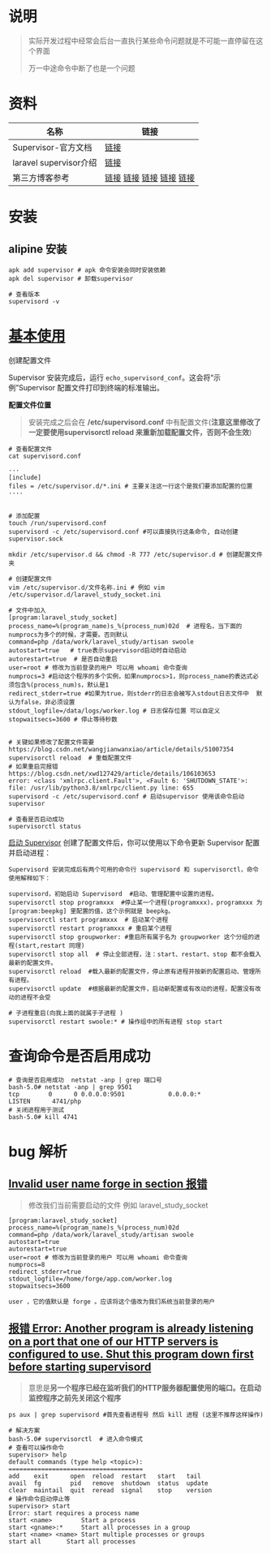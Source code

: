 # 说明

> 实际开发过程中经常会后台一直执行某些命令问题就是不可能一直停留在这个界面
>
> 万一中途命令中断了也是一个问题

# 资料

| 名称                   | 链接                                                         |
| ---------------------- | ------------------------------------------------------------ |
| Supervisor-官方文档    | [链接](http://www.supervisord.org/index.html)                |
| laravel supervisor介绍 | [链接](https://learnku.com/docs/laravel/8.x/queues/9398#e45763) |
| 第三方博客参考         | [链接](https://www.jianshu.com/p/0036e8e6b882) [链接](https://www.cnblogs.com/yezigege/p/13530850.html) [链接](https://blog.51cto.com/lixcto/1539136) [链接](https://www.cnblogs.com/zhoujinyi/p/6073705.html) [链接](https://www.it610.com/article/1305823479957852160.htm) |

# 安装

## alipine 安装

```shell
apk add supervisor # apk 命令安装会同时安装依赖
apk del supervisor # 卸载supervisor

# 查看版本
supervisord -v
```

# [基本使用](https://blog.csdn.net/SooKie_p/article/details/109526417?spm=1001.2101.3001.6661.1&utm_medium=distribute.pc_relevant_t0.none-task-blog-2%7Edefault%7ECTRLIST%7Edefault-1.no_search_link&depth_1-utm_source=distribute.pc_relevant_t0.none-task-blog-2%7Edefault%7ECTRLIST%7Edefault-1.no_search_link&utm_relevant_index=1)

创建配置文件

Supervisor 安装完成后，运行 `echo_supervisord_conf`。这会将“示例”Supervisor 配置文件打印到终端的标准输出。

**配置文件位置**

> 安装完成之后会在 **/etc/supervisord.conf** 中有配置文件(**注意这里修改了一定要使用supervisorctl reload 来重新加载配置文件，否则不会生效**)

```shell
# 查看配置文件
cat supervisord.conf

···
[include]
files = /etc/supervisor.d/*.ini # 主要关注这一行这个是我们要添加配置的位置
····


# 添加配置
touch /run/supervisord.conf
supervisord -c /etc/supervisord.conf #可以直接执行这条命令, 自动创建supervisor.sock

mkdir /etc/supervisor.d && chmod -R 777 /etc/supervisor.d # 创建配置文件夹

# 创建配置文件
vim /etc/supervisor.d/文件名称.ini # 例如 vim /etc/supervisor.d/laravel_study_socket.ini

# 文件中加入
[program:laravel_study_socket]
process_name=%(program_name)s_%(process_num)02d  # 进程名，当下面的numprocs为多个的时候，才需要。否则默认
command=php /data/work/laravel_study/artisan swoole
autostart=true   # true表示supervisord启动时自动启动
autorestart=true  # 是否自动重启
user=root # 修改为当前登录的用户 可以用 whoami 命令查询
numprocs=3 #启动这个程序的多个实例，如果numprocs>1，则process_name的表达式必须包含%(process_num)s，默认是1
redirect_stderr=true #如果为true，则stderr的日志会被写入stdout日志文件中  默认为false，非必须设置
stdout_logfile=/data/logs/worker.log # 日志保存位置 可以自定义
stopwaitsecs=3600 # 停止等待秒数


# 关键如果修改了配置文件需要 https://blog.csdn.net/wangjianwanxiao/article/details/51007354
supervisorctl reload  # 重载配置文件
# 如果重启完报错 https://blog.csdn.net/xwd127429/article/details/106103653
error: <class 'xmlrpc.client.Fault'>, <Fault 6: 'SHUTDOWN_STATE'>: file: /usr/lib/python3.8/xmlrpc/client.py line: 655
supervisord -c /etc/supervisord.conf # 启动supervisor 使用该命令启动supervisor

# 查看是否启动成功
supervisorctl status
```

[启动 Supervisor](https://www.topgoer.com/beego%E6%A1%86%E6%9E%B6/%E5%BA%94%E7%94%A8%E9%83%A8%E7%BD%B2/supervisor%E9%83%A8%E7%BD%B2.html)
创建了配置文件后，你可以使用以下命令更新 Supervisor 配置并启动进程：

```shell
Supervisord 安装完成后有两个可用的命令行 supervisord 和 supervisorctl，命令使用解释如下：

supervisord，初始启动 Supervisord  #启动、管理配置中设置的进程。
supervisorctl stop programxxx  #停止某一个进程(programxxx)，programxxx 为 [program:beepkg] 里配置的值，这个示例就是 beepkg。
supervisorctl start programxxx  # 启动某个进程
supervisorctl restart programxxx # 重启某个进程
supervisorctl stop groupworker: #重启所有属于名为 groupworker 这个分组的进程(start,restart 同理)
supervisorctl stop all  # 停止全部进程，注：start、restart、stop 都不会载入最新的配置文件。
supervisorctl reload  #载入最新的配置文件，停止原有进程并按新的配置启动、管理所有进程。
supervisorctl update  #根据最新的配置文件，启动新配置或有改动的进程，配置没有改动的进程不会受

# 子进程重启(向我上面的就属于子进程	) 
supervisorctl restart swoole:* # 操作组中的所有进程 stop start  
```

# 查询命令是否启用成功

```shell
# 查询是否启用成功  netstat -anp | grep 端口号
bash-5.0# netstat -anp | grep 9501
tcp        0      0 0.0.0.0:9501            0.0.0.0:*               LISTEN      4741/php            
# 关闭进程用于测试
bash-5.0# kill 4741
```



# bug 解析

## [Invalid user name forge in section 报错](https://blog.csdn.net/u013866352/article/details/105413123/)

>  修改我们当前需要启动的文件 例如 laravel_study_socket

```shell
[program:laravel_study_socket]
process_name=%(program_name)s_%(process_num)02d
command=php /data/work/laravel_study/artisan swoole
autostart=true
autorestart=true
user=root # 修改为当前登录的用户 可以用 whoami 命令查询
numprocs=8
redirect_stderr=true
stdout_logfile=/home/forge/app.com/worker.log 
stopwaitsecs=3600

user ，它的值默认是 forge 。应该将这个值改为我们系统当前登录的用户
```

## [报错 Error: Another program is already listening on a port that one of our HTTP servers is configured to use.  Shut this program down first before starting supervisord](https://oldtang.com/2477.html)

> 意思是**另一个程序已经在监听我们的HTTP服务器配置使用的端口。在启动监控程序之前先关闭这个程序** 

```shell
ps aux | grep supervisord #首先查看进程号 然后 kill 进程 (这里不推荐这样操作)

# 解决方案
bash-5.0# supervisorctl  # 进入命令模式
# 查看可以操作命令
supervisor> help 
default commands (type help <topic>):
=====================================
add    exit      open  reload  restart   start   tail   
avail  fg        pid   remove  shutdown  status  update 
clear  maintail  quit  reread  signal    stop    version
# 操作命令启动停止等
supervisor> start 
Error: start requires a process name
start <name>		Start a process
start <gname>:*		Start all processes in a group
start <name> <name>	Start multiple processes or groups
start all		Start all processes

```

